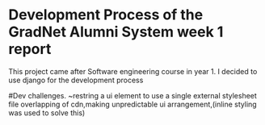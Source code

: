 # Development Process of the GradNet Alumni System week 1 report
This project came after Software engineering course in year 1.
   I decided to use django for the development process
   
#Dev challenges.
   ~restring a ui element to use a single external stylesheet file
overlapping of cdn,making unpredictable ui arrangement,(inline styling was used to solve this)
